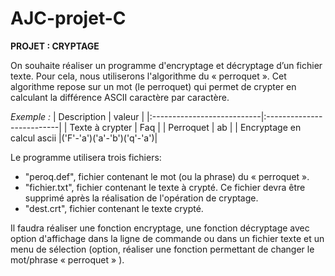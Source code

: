 # AJC-projet-C

**PROJET : CRYPTAGE**

On souhaite réaliser un programme d'encryptage et décryptage d’un fichier texte. Pour cela, nous utiliserons l'algorithme du « perroquet ». Cet algorithme repose sur un mot (le perroquet) qui permet de crypter en calculant la différence ASCII caractère par caractère.

*Exemple :*
| Description				 | valeur					 |
|:---------------------------|:--------------------------|
| Texte à crypter 			 | Faq 						 |
| Perroquet					 | ab 						 | 
| Encryptage en calcul ascii |('F'-'a')('a'-'b')('q'-'a')|

Le programme utilisera trois fichiers:
* "peroq.def", fichier contenant le mot (ou la phrase) du « perroquet ».
* "fichier.txt", fichier contenant le texte à crypté. Ce fichier devra être supprimé après la réalisation de l'opération de cryptage.
* "dest.crt", fichier contenant le texte crypté.

Il faudra réaliser une fonction encryptage, une fonction décryptage avec option d'affichage dans la ligne de commande ou dans un fichier texte et un menu de sélection (option, réaliser une fonction permettant de changer le mot/phrase « perroquet » ).
